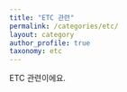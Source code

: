 ```yaml
---
title: "ETC 관련"
permalink: /categories/etc/
layout: category
author_profile: true
taxonomy: etc
---
```


ETC 관련이에요.
